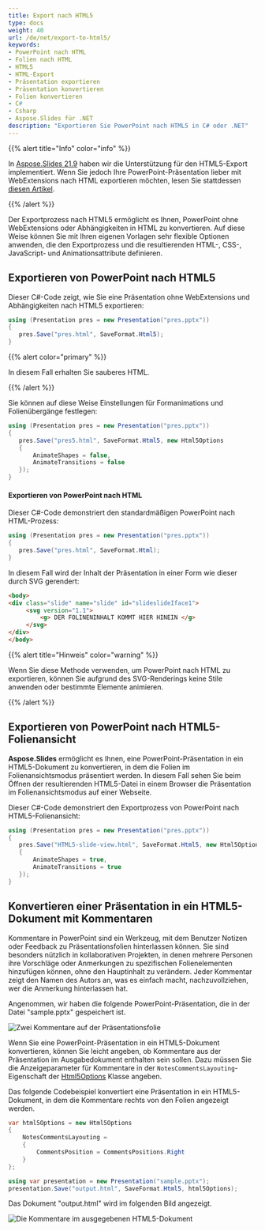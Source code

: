 ```yaml
---
title: Export nach HTML5
type: docs
weight: 40
url: /de/net/export-to-html5/
keywords:
- PowerPoint nach HTML
- Folien nach HTML
- HTML5
- HTML-Export
- Präsentation exportieren
- Präsentation konvertieren
- Folien konvertieren
- C#
- Csharp
- Aspose.Slides für .NET
description: "Exportieren Sie PowerPoint nach HTML5 in C# oder .NET"
---
```


{{% alert title="Info" color="info" %}}

In [Aspose.Slides 21.9](/slides/de/net/aspose-slides-for-net-21-9-release-notes/) haben wir die Unterstützung für den HTML5-Export implementiert. Wenn Sie jedoch Ihre PowerPoint-Präsentation lieber mit WebExtensions nach HTML exportieren möchten, lesen Sie stattdessen [diesen Artikel](/slides/de/net/web-extensions/). 

{{% /alert %}} 

Der Exportprozess nach HTML5 ermöglicht es Ihnen, PowerPoint ohne WebExtensions oder Abhängigkeiten in HTML zu konvertieren. Auf diese Weise können Sie mit Ihren eigenen Vorlagen sehr flexible Optionen anwenden, die den Exportprozess und die resultierenden HTML-, CSS-, JavaScript- und Animationsattribute definieren. 

## **Exportieren von PowerPoint nach HTML5**

Dieser C#-Code zeigt, wie Sie eine Präsentation ohne WebExtensions und Abhängigkeiten nach HTML5 exportieren:

```c#
using (Presentation pres = new Presentation("pres.pptx"))
{
   pres.Save("pres.html", SaveFormat.Html5);
}
```

{{% alert color="primary" %}} 

In diesem Fall erhalten Sie sauberes HTML. 

{{% /alert %}}

Sie können auf diese Weise Einstellungen für Formanimations und Folienübergänge festlegen:

```c#
using (Presentation pres = new Presentation("pres.pptx"))
{
   pres.Save("pres5.html", SaveFormat.Html5, new Html5Options
   {
       AnimateShapes = false,
       AnimateTransitions = false
   });
}
```

#### **Exportieren von PowerPoint nach HTML**

Dieser C#-Code demonstriert den standardmäßigen PowerPoint nach HTML-Prozess:

```c#
using (Presentation pres = new Presentation("pres.pptx"))
{
   pres.Save("pres.html", SaveFormat.Html);
}
```

In diesem Fall wird der Inhalt der Präsentation in einer Form wie dieser durch SVG gerendert:

```html
<body>
<div class="slide" name="slide" id="slideslideIface1">
     <svg version="1.1">
         <g> DER FOLINENINHALT KOMMT HIER HINEIN </g>
     </svg>
</div>
</body>
```

{{% alert title="Hinweis" color="warning" %}} 

Wenn Sie diese Methode verwenden, um PowerPoint nach HTML zu exportieren, können Sie aufgrund des SVG-Renderings keine Stile anwenden oder bestimmte Elemente animieren. 

{{% /alert %}}

## **Exportieren von PowerPoint nach HTML5-Folienansicht**

**Aspose.Slides** ermöglicht es Ihnen, eine PowerPoint-Präsentation in ein HTML5-Dokument zu konvertieren, in dem die Folien im Folienansichtsmodus präsentiert werden. In diesem Fall sehen Sie beim Öffnen der resultierenden HTML5-Datei in einem Browser die Präsentation im Folienansichtsmodus auf einer Webseite. 

Dieser C#-Code demonstriert den Exportprozess von PowerPoint nach HTML5-Folienansicht:

```c#
using (Presentation pres = new Presentation("pres.pptx"))
{
   pres.Save("HTML5-slide-view.html", SaveFormat.Html5, new Html5Options
   {
       AnimateShapes = true,
       AnimateTransitions = true
   });
}
```

## Konvertieren einer Präsentation in ein HTML5-Dokument mit Kommentaren

Kommentare in PowerPoint sind ein Werkzeug, mit dem Benutzer Notizen oder Feedback zu Präsentationsfolien hinterlassen können. Sie sind besonders nützlich in kollaborativen Projekten, in denen mehrere Personen ihre Vorschläge oder Anmerkungen zu spezifischen Folienelementen hinzufügen können, ohne den Hauptinhalt zu verändern. Jeder Kommentar zeigt den Namen des Autors an, was es einfach macht, nachzuvollziehen, wer die Anmerkung hinterlassen hat.

Angenommen, wir haben die folgende PowerPoint-Präsentation, die in der Datei "sample.pptx" gespeichert ist.

![Zwei Kommentare auf der Präsentationsfolie](two_comments_pptx.png)

Wenn Sie eine PowerPoint-Präsentation in ein HTML5-Dokument konvertieren, können Sie leicht angeben, ob Kommentare aus der Präsentation im Ausgabedokument enthalten sein sollen. Dazu müssen Sie die Anzeigeparameter für Kommentare in der `NotesCommentsLayouting`-Eigenschaft der [Html5Options](https://reference.aspose.com/slides/net/aspose.slides.export/html5options/) Klasse angeben.

Das folgende Codebeispiel konvertiert eine Präsentation in ein HTML5-Dokument, in dem die Kommentare rechts von den Folien angezeigt werden.
```cs
var html5Options = new Html5Options
{
    NotesCommentsLayouting =
    {
        CommentsPosition = CommentsPositions.Right
    }
};

using var presentation = new Presentation("sample.pptx");
presentation.Save("output.html", SaveFormat.Html5, html5Options);
```

Das Dokument "output.html" wird im folgenden Bild angezeigt.

![Die Kommentare im ausgegebenen HTML5-Dokument](two_comments_html5.png)